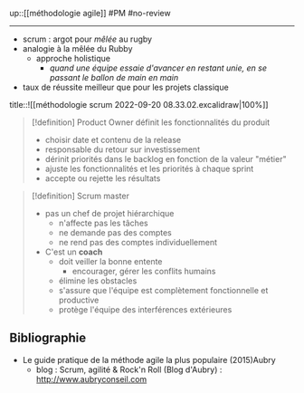 up::[[méthodologie agile]]
#PM #no-review 

----

 - scrum : argot pour _mêlée_ au rugby
 - analogie à la mêlée du Rubby
     - approche holistique 
         - _quand une équipe essaie d'avancer en restant unie, en se passant le ballon de main en main_
 - taux de réussite meilleur que pour les projets classique

title::![[méthodologie scrum 2022-09-20 08.33.02.excalidraw|100%]]

> [!definition] Product Owner
> définit les fonctionnalités du produit
>  - choisir date et contenu de la release
>  - responsable du retour sur investissement
>  - dérinit priorités dans le backlog en fonction de la valeur "métier"
>  - ajuste les fonctionnalités et les priorités à chaque sprint
>  - accepte ou rejette les résultats

> [!definition] Scrum master
>  - pas un chef de projet hiérarchique
>      - n'affecte pas les tâches
>      - ne demande pas des comptes
>      - ne rend pas des comptes individuellement
>  - C'est un **coach**
>      - doit veiller la bonne entente
>          - encourager, gérer les conflits humains
>      - élimine les obstacles
>      - s'assure que l'équipe est complètement fonctionnelle et productive
>      - protège l'équipe des interférences extérieures



## Bibliographie
 - Le guide pratique de la méthode agile la plus populaire (2015)Aubry
     - blog : Scrum, agilité & Rock'n Roll (Blog d'Aubry) : http://www.aubryconseil.com
